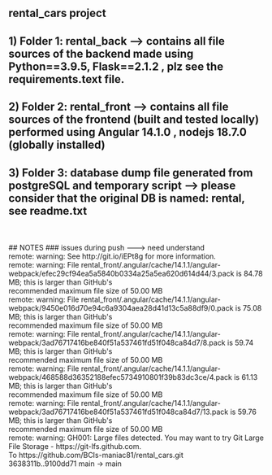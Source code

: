 ## rental_cars project

## 1) Folder 1: rental_back --> contains all file sources of the backend made using Python==3.9.5, Flask==2.1.2 , plz see the requirements.text file.
## 2) Folder 2: rental_front --> contains all file sources of the frontend (built and tested locally) performed using Angular 14.1.0 , nodejs 18.7.0 (globally installed) <br>
## 3) Folder 3: database dump file generated from postgreSQL and temporary script --> please consider that the original DB is named: rental, see readme.txt <br>

<br>
<br>
## NOTES 
### issues during push ---> need understand <br>
remote: warning: See http://git.io/iEPt8g for more information. <br>
remote: warning: File rental_front/.angular/cache/14.1.1/angular-webpack/efec29cf94ea5a5840b0334a25a5ea620d614d44/3.pack is 84.78 MB; this is larger than GitHub's <br> recommended maximum file size of 50.00 MB <br>
remote: warning: File rental_front/.angular/cache/14.1.1/angular-webpack/9450e016d70e94c6a9304aea28d41d13c5a88df9/0.pack is 75.08 MB; this is larger than GitHub's <br>  recommended maximum file size of 50.00 MB <br>
remote: warning: File rental_front/.angular/cache/14.1.1/angular-webpack/3ad76717416be840f51a537461fd51f048ca84d7/8.pack is 59.74 MB; this is larger than GitHub's <br> recommended maximum file size of 50.00 MB <br>
remote: warning: File rental_front/.angular/cache/14.1.1/angular-webpack/468588d36352188efec5734910801f39b83dc3ce/4.pack is 61.13 MB; this is larger than GitHub's <br> recommended maximum file size of 50.00 MB <br>
remote: warning: File rental_front/.angular/cache/14.1.1/angular-webpack/3ad76717416be840f51a537461fd51f048ca84d7/13.pack is 59.76 MB; this is larger than GitHub's <br> recommended maximum file size of 50.00 MB <br>
remote: warning: GH001: Large files detected. You may want to try Git Large File Storage - https://git-lfs.github.com. <br>
To https://github.com/BCIs-maniac81/rental_cars.git <br>
   3638311b..9100dd71  main -> main <br>
